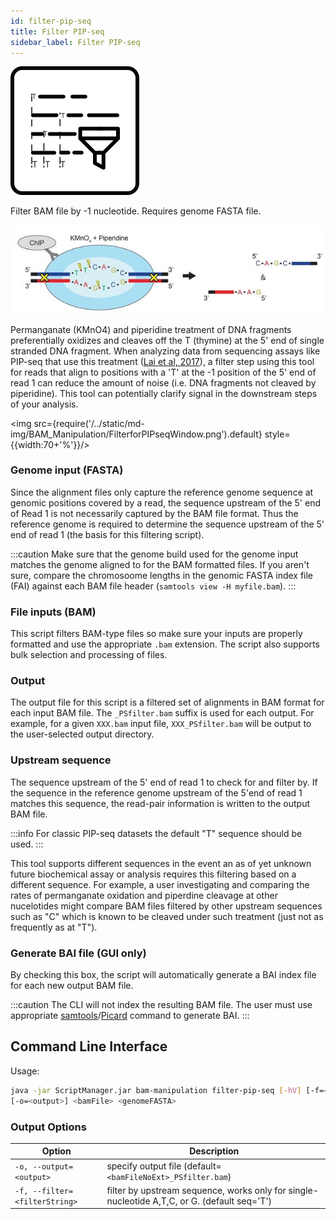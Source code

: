 ```yaml
---
id: filter-pip-seq
title: Filter PIP-seq
sidebar_label: Filter PIP-seq
---
```


![filter-pip-seq](/../static/icons/BAM_Manipulation/FilterforPIPseq_square.svg)

Filter BAM file by -1 nucleotide. Requires genome FASTA file.

![PIP-seq figure 1a from Lai 2017 ](./img/Lai_2017_PIPseq_F1a.jpeg)

Permanganate (KMnO4) and piperidine treatment of DNA fragments preferentially oxidizes and cleaves off the T (thymine) at the 5' end of single stranded DNA fragment. When analyzing data from sequencing assays like PIP-seq that use this treatment ([Lai et al, 2017][pip-seq-paper]), a filter step using this tool for reads that align to positions with a 'T' at the -1 position of the 5' end of read 1 can reduce the amount of noise (i.e. DNA fragments not cleaved by piperidine). This tool can potentially clarify signal in the downstream steps of your analysis.

<img src={require('/../static/md-img/BAM_Manipulation/FilterforPIPseqWindow.png').default} style={{width:70+'%'}}/>

### Genome input (FASTA)

Since the alignment files only capture the reference genome sequence at genomic positions covered by a read, the sequence upstream of the 5' end of Read 1 is not necessarily captured by the BAM file format. Thus the reference genome is required to determine the sequence upstream of the 5' end of read 1 (the basis for this filtering script).

:::caution
Make sure that the genome build used for the genome input matches the genome aligned to for the BAM formatted files. If you aren't sure, compare the chromosoome lengths in the genomic FASTA index file (FAI) against each BAM file header (`samtools view -H myfile.bam`).
:::

### File inputs (BAM)
This script filters BAM-type files so make sure your inputs are properly formatted and use the appropriate `.bam` extension. The script also supports bulk selection and processing of files.

### Output
The output file for this script is a filtered set of alignments in BAM format for each input BAM file. The `_PSfilter.bam` suffix is used for each output. For example, for a given `XXX.bam` input file, `XXX_PSfilter.bam` will be output to the user-selected output directory.

### Upstream sequence
The sequence upstream of the 5' end of read 1 to check for and filter by. If the sequence in the reference genome upstream of the 5'end of read 1 matches this sequence, the read-pair information is written to the output BAM file.

:::info
For classic PIP-seq datasets the default "T" sequence should be used.
:::

This tool supports different sequences in the event an as of yet unknown future biochemical assay or analysis requires this filtering based on a different sequence. For example, a user investigating and comparing the rates of permanganate oxidation and piperdine cleavage at other nucelotides might compare BAM files filtered by other upstream sequences such as "C" which is known to be cleaved under such treatment (just not as frequently as at "T").

### Generate BAI file (GUI only)
By checking this box, the script will automatically generate a BAI index file for each new output BAM file.

:::caution
The CLI will not index the resulting BAM file. The user must use appropriate [samtools][samtools-index]/[Picard][picard-index] command to generate BAI.
:::

## Command Line Interface
Usage:
```bash
java -jar ScriptManager.jar bam-manipulation filter-pip-seq [-hV] [-f=<filterString>]
[-o=<output>] <bamFile> <genomeFASTA>
```

### Output Options

| Option | Description |
| ------ | ----------- |
| `-o, --output=<output>` | specify output file (default=`<bamFileNoExt>_PSfilter.bam`) |
| `-f, --filter=<filterString>` | filter by upstream sequence, works only for single-nucleotide A,T,C, or G. (default seq='T')|

[samtools-index]:http://www.htslib.org/doc/samtools-index.html
[picard-index]:https://broadinstitute.github.io/picard/command-line-overview.html#BuildBamIndex

[pip-seq-paper]:https://pubmed.ncbi.nlm.nih.gov/27927716/
